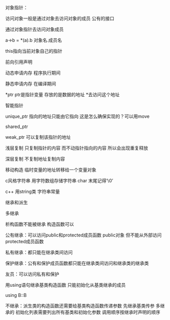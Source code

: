 对象指针：

访问对象一般是通过对象去访问对象的成员 公有的接口

通过对象指针去访问对象成员 

a->b = *(a).b 对象名.成员名

this指向当前对象自己的指针

前向引用声明 

动态申请内存 程序执行期间

静态申请内存 在编译期间



*ptr ptr是指针变量 存放的是数据的地址 *去访问这个地址



智能指针

unique_ptr 指向的地址只能由它指向 这是怎么确保实现的？可以用move

shared_ptr 

weak_ptr 可以复制该指针的地址



浅层复制  只复制指针的内容 而不动指针指向的内容 所以会出现重复释放

深层复制 不复制地址复制内容

移动构造 临时变量的地址转移给一个变量对象



c风格字符串 用字符数组存储字符串 char 末尾记得‘\0’

c++ 用string类 字符串常量 



继承和派生

多继承

析构函数不能被继承 构造函数可以

公有继承：可以访问public和protected成员函数 public对象 但不能从外部访问protected成员函数

私有继承：都只能在继承类间访问

保护继承：公有和保护成员函数都只能在继承类间访问和继承类的继承类

友员：可以访问私有和保护



用using语句继承基类构造函数 只能初始化从基类继承的成员

using B::B

不继承：派生类的构造函数还需要给基类构造函数传递参数 先继承基类传参  多继承的 初始化列表需要列出所有基类和初始化参数 调用顺序按继承时声明的顺序 



